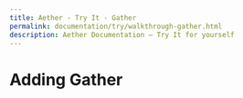 ```yaml
---
title: Aether - Try It - Gather
permalink: documentation/try/walkthrough-gather.html
description: Aether Documentation – Try It for yourself
---
```


# Adding Gather

